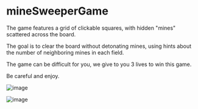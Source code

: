 # mineSweeperGame
The game features a grid of clickable squares, with hidden "mines" scattered across the board. 

The goal is to clear the board without detonating mines, using hints about the number of neighboring mines in each field.

The game can be difficult for you, we give to you 3 lives to win this game. 

Be careful and enjoy.


![image](https://user-images.githubusercontent.com/102171667/189230160-ad23b94e-0d66-4fa5-b3ea-4f5dd4dc79b5.png)

![image](https://user-images.githubusercontent.com/102171667/189230271-9ff1d3ca-317d-40aa-aa37-25458993a7ea.png)
